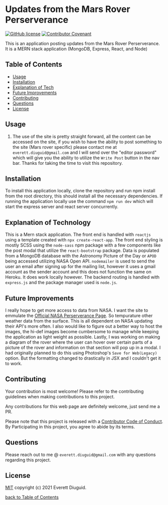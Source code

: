 # Updates from the Mars Rover Perserverance

[![GitHub license](https://img.shields.io/github/license/diuguide/symptom_tracker)](LICENSE)
[![Contributor Covenant](https://img.shields.io/badge/Contributor%20Covenant-v2.0%20adopted-ff69b4.svg)](code_of_conduct.md)

This is an application posting updates from the Mars Rover Perserverance.  It is a MERN stack application (MongoDB, Express, React, and Node) 

## Table of Contents

- [Usage](#usage)
- [Installation](#installation)
- [Explanation of Tech](#Explanation-of-Technology)
- [Future Improvements](#future-improvements)
- [Contributing](#contributing)
- [Questions](#questions)
- [License](#license)

## Usage

1) The use of the site is pretty straight forward, all the content can be accessed on the site, if you wish to have the ability to post something to the site (Mars rover specific)  please contact me at ```everett.diuguid@gmail.com``` and I will send over the "editor password" which will give you the ability to utilize the ```Write Post``` button in the nav bar. Thanks for taking the time to visit this repository.

## Installation

To install this application locally, clone the repository and run npm install from the root directory, this should install all the necessary dependencies.  If running the application locally use the command ```npm run dev``` which will start the express server and react server concurrently.  

## Explanation of Technology

This is a Mern stack application.  The front end is handled with ```reactjs``` using a template created with ```npx create-react-app```.  The front end styling is mostly SCSS using the ```node-sass``` npm package with a few components like the post modal that utilize the ```react-bootstrap``` package.  Data is populated from a MongoDB database with the Astronomy Picture of the Day or ```APOD``` being accessed utilizing NASA Open API.  ```nodemailer``` is used to send the user an email after signing up for the mailing list, however it uses a gmail account as the sender account and this does not function the same on Heroku.  It does work locally however.  The backend routing is handled with ```express.js``` and the package manager used is ```node.js```.

## Future Improvements

I really hope to get more access to data from NASA.  I want the site to emmulate the [Official NASA Perserverance Page](https://mars.nasa.gov/mars2020/).  So tempurature other weather data from the surface.  This is all dependent on NASA updating their API's more often.  I also would like to figure out a better way to host the images, the hi-def images become cumbersome to manage while keeping the application as light weight as possible.  Lastly, I was working on making a diagram of the rover where the user can hover over certain parts of a picture of the rover and information on that section will pop up in a modal.  I had originally planned to do this using Photoshop's ```Save for Web(Legacy)``` option.  But the formatting changed to drastically in JSX and I couldn't get it to work.

## Contributing

Your contribution is most welcome! Please refer to the contributing guidelines when making contributions to this project.

Any contributions for this web page are definitely welcome, just send me a PR.

Please note that this project is released with a [Contributor Code of Conduct](code_of_conduct.md). By Participating in this project, you agree to abide by its terms.




## Questions

Please reach out to me @ ```everett.diuguid@gmail.com``` with any questions regarding this project.




## License

[MIT](LICENSE) copyright (c) 2021 Everett Diuguid.

[back to Table of Contents](#table-of-contents)

